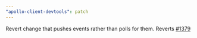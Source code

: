 ```yaml
---
"apollo-client-devtools": patch
---
```


Revert change that pushes events rather than polls for them. Reverts [#1379](https://github.com/apollographql/apollo-client-devtools/pull/1379)
